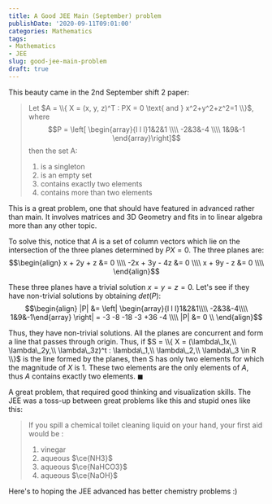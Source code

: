 ```yaml
---
title: A Good JEE Main (September) problem
publishDate: '2020-09-11T09:01:00'
categories: Mathematics
tags:
- Mathematics
- JEE
slug: good-jee-main-problem
draft: true
---
```


This beauty came in the 2nd September shift 2 paper:
> Let $A = \\{ X = (x, y, z)^T : PX = 0 \text{ and } x^2+y^2+z^2=1 \\}$, where 
> $$P = \left[ \begin{array}{l l l}1&2&1 \\\\ -2&3&-4 \\\\ 1&9&-1 \end{array}\right]$$
> then the set A:
>
> 1. is a singleton
> 2. is an empty set
> 3. contains exactly two elements
> 4. contains more than two elements

This is a great problem, one that should have featured in advanced rather than 
main. It involves matrices and 3D Geometry and fits in to linear algebra more 
than any other topic.

To solve this, notice that $A$ is a set of column vectors which lie on the intersection
of the three planes determined by $PX = 0$. The three planes are:
$$\begin{align}
x + 2y + z &= 0 \\\\
-2x + 3y - 4z &= 0 \\\\
x + 9y - z &= 0 \\\\
\end{align}$$

These three planes have a trivial solution $x = y = z = 0$. Let's see if they
have non-trivial solutions by obtaining $det(P)$:
$$\begin{align}
|P| &= \left| \begin{array}{l l l}1&2&1\\\\ -2&3&-4\\\\ 1&9&-1\end{array} \right| = -3 -8 -18 -3 +36 -4 \\\\
|P| &= 0 \\
\end{align}$$

Thus, they have non-trivial solutions. All the planes are concurrent and form a 
line that passes through origin. Thus, if $S = \\{ X = (\lambda\_1x,\\  \lambda\_2y,\\  \lambda\_3z)^t : 
\lambda\_1,\\  \lambda\_2,\\  \lambda\_3 \in R \\}$ is the line formed by the planes, 
then S has only two elements for which the magnitude of $X$ is 1. These two elements
are the only elements of $A$, thus $A$ contains exactly two elements. $\blacksquare$

A great problem, that required good thinking and visualization skills. The JEE
was a toss-up between great problems like this and stupid ones like this:

> If you spill a chemical toilet cleaning liquid on your hand, your first aid 
> would be : 
>
> 1. vinegar
> 2. aqueous $\ce{NH3}$
> 3. aqueous $\ce{NaHCO3}$
> 4. aqueous $\ce{NaOH}$

Here's to hoping the JEE advanced has better chemistry problems :)
